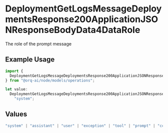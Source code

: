 # DeploymentGetLogsMessageDeploymentsResponse200ApplicationJSONResponseBodyData4DataRole

The role of the prompt message

## Example Usage

```typescript
import {
  DeploymentGetLogsMessageDeploymentsResponse200ApplicationJSONResponseBodyData4DataRole,
} from "@orq-ai/node/models/operations";

let value:
  DeploymentGetLogsMessageDeploymentsResponse200ApplicationJSONResponseBodyData4DataRole =
    "system";
```

## Values

```typescript
"system" | "assistant" | "user" | "exception" | "tool" | "prompt" | "correction" | "expected_output"
```